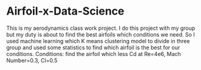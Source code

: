 # Airfoil-x-Data-Science
This is my aerodynamics class work project.
I do this project with my group but my duty is about to find the best airfoils which conditions we need.
So I used machine learning which K means clustering model to divide in three group and used some statistics to find which airfoil is the best for our conditions.
Conditions: find the airfoil which less Cd at Re=4e6, Mach Number=0.3, Cl=0.5
